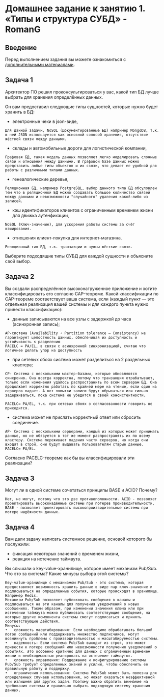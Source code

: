 # Домашнее задание к занятию 1. «Типы и структура СУБД» - RomanG

## Введение

Перед выполнением задания вы можете ознакомиться с 
[дополнительными материалами](https://github.com/netology-code/virt-homeworks/tree/virt-11/additional).

## Задача 1

Архитектор ПО решил проконсультироваться у вас, какой тип БД 
лучше выбрать для хранения определённых данных.

Он вам предоставил следующие типы сущностей, которые нужно будет хранить в БД:

- электронные чеки в json-виде,
```
Для данной задачи, NoSQL (Документированные БД) например MongoDB, т.к. в ней JSON используется как основной сопособ хранения, отсутствие жёсткой связи между данными.
```
-  склады и автомобильные дороги для логистической компании,
```
Графовая БД, такая модель данных позволяет легко моделировать сложные связи и отношения между данными. В графовой базе данных можно представить любые типы объектов и их связи, что делает ее удобной для работы с различными типами данных.
```
- генеалогические деревья,
```
Реляционная БД, например PostgreSQL, выбор данного типа БД обсуловлен тем что в реляционной БД можно создавать большое количество связей между данными и невозможности "случайного" удаления какой-либо из записей.
```
- кэш идентификаторов клиентов с ограниченным временем жизни для движка аутенфикации,
```
NoSQL (Ключ-значение), для ускорения работы системы за счёт кэширования.
```
- отношения клиент-покупка для интернет-магазина.
```
Реляционный тип БД, т.к. транзакции и нужны жёсткие связи.
```

Выберите подходящие типы СУБД для каждой сущности и объясните свой выбор.

## Задача 2

Вы создали распределённое высоконагруженное приложение и хотите классифицировать его согласно 
CAP-теореме. Какой классификации по CAP-теореме соответствует ваша система, если 
(каждый пункт — это отдельная реализация вашей системы и для каждого пункта нужно привести классификацию):

- данные записываются на все узлы с задержкой до часа (асинхронная запись);
```
AP-система (Availability + Partition tolerance — Consistency) не гарантирует целостность данных, обеспечивая их доступность и устойчивость к разделению
PACELC = PA/EL, в связи с асинхронной синхронизацией, считаю что логичнее делать упор на доступность
```
- при сетевых сбоях система может разделиться на 2 раздельных кластера;
```
CP- Система с несколькими мастер-базами, которые обновляются синхронно. Она всегда корректна, потому что транзакция отрабатывает, только если изменения удалось распространить по всем серверам БД. Она продолжает корректно работать по крайней мере на чтение, если один из серверов падает. А вот попытки записи будут обрываться или сильно задерживаться, пока система не убедится в своей консистентности.

PACELC= PA/EL, т.к. при сетевых сбоях о согласованности говорить не приходится.
```
- система может не прислать корректный ответ или сбросить соединение.
```
AP- Система с несколькими серверами, каждый из которых может принимать данные, но не обязуется в тот же момент распространять их по всему кластеру. Система переживает падения части серверов, но когда они входят в строй, они будут выдавать пользователям старые данные.
PACELC= PA/EL.
```

Согласно PACELC-теореме как бы вы классифицировали эти реализации?

## Задача 3

Могут ли в одной системе сочетаться принципы BASE и ACID? Почему?
```
Нет, не могут, потому что это две противоположности. ACID - позволяет проектировать высоконадёжные системы при потерев производительности.
BASE - позволяет проектировать высокопроизводительные системы при потере надёжности данных.
```

## Задача 4

Вам дали задачу написать системное решение, основой которого бы послужили:

- фиксация некоторых значений с временем жизни,
- реакция на истечение таймаута.

Вы слышали о key-value-хранилище, которое имеет механизм Pub/Sub. 
Что это за система? Какие минусы выбора этой системы?
```
Key-value-хранилище с механизмом Pub/Sub - это система, которая предоставляет возможность хранить данные в виде пар ключ-значение и подписываться на определенные события, которые происходят в хранилище. Например Redis.
Механизм Pub/Sub позволяет публиковать сообщения в каналы и подписываться на эти каналы для получения уведомлений о новых сообщениях. Таким образом, при изменении значения ключа или при истечении таймаута можно публиковать соответствующие сообщения, на которые другие компоненты системы смогут подписаться и принять соответствующие действия.
Минусы:
•	сложность масштабирования: Если необходимо обрабатывать большой поток сообщений или поддерживать множество подписчиков, могут возникнуть проблемы с производительностью и масштабируемостью системы.
•	надежность: Если система Pub/Sub выходит из строя, это может привести к потере сообщений или невозможности получения уведомлений о событиях. Это особенно критично для данных с ограниченным временем жизни и необходимостью реагировать на истечение таймаутов.
•	сложность управления: Поддержание и конфигурирование системы Pub/Sub требует определенных знаний и усилий, чтобы обеспечить ее правильную работу и поддержку.
•	ограничения использования: Система Pub/Sub может быть полезна для определенных случаев использования, но может оказаться неэффективной или излишней для других задач. Поэтому важно обратить внимание на требования системы и правильно выбрать подходящую систему хранения данных.
```

